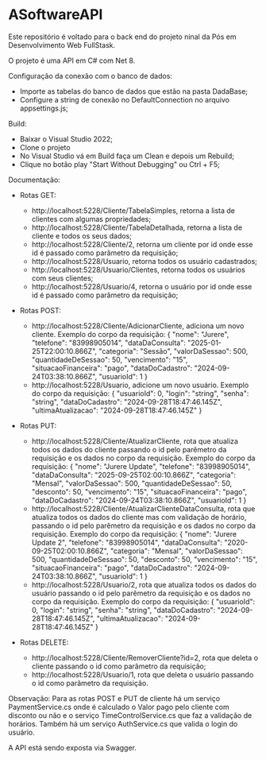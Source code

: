 # ASoftwareAPI
Este repositório é voltado para o back end do projeto ninal da Pós em Desenvolvimento Web FullStask.

O projeto é uma API em C# com Net 8.

Configuração da conexão com o banco de dados:
- Importe as tabelas do banco de dados que estão na pasta DadaBase;
- Configure a string de conexão no DefaultConnection no arquivo appsettings.js;
  
Build:
- Baixar o Visual Studio 2022;
- Clone o projeto
- No Visual Studio vá em Build faça um Clean e depois um Rebuild;
- Clique no botão play "Start Without Debugging" ou Ctrl + F5;

Documentação:
- Rotas GET:
  * http://localhost:5228/Cliente/TabelaSimples, retorna a lista de clientes com algumas propriedades;
  * http://localhost:5228/Cliente/TabelaDetalhada, retorna a lista de cliente e todos os seus dados;
  * http://localhost:5228/Cliente/2, retorna um cliente por id onde esse id é passado como parâmetro da requisição;
  * http://localhost:5228/Usuario, retorna todos os usuário cadastrados;
  * http://localhost:5228/Usuario/Clientes, retorna todos os usuários com seus clientes;
  * http://localhost:5228/Usuario/4, retorna o usuário por id onde esse id é passado como parâmetro da requisição;
 
- Rotas POST:
  * http://localhost:5228/Cliente/AdicionarCliente, adiciona um novo cliente.
    Exemplo do corpo da requisição:
     {
        "nome": "Jurere",
        "telefone": "83998905014",
        "dataDaConsulta": "2025-01-25T22:00:10.866Z",
        "categoria": "Sessão",
        "valorDaSessao": 500,
        "quantidadeDeSessao": 50,
        "vencimento": "15",
        "situacaoFinanceira": "pago",
        "dataDoCadastro": "2024-09-24T03:38:10.866Z",
        "usuarioId": 1
    }
  * http://localhost:5228/Usuario, adicione um novo usuário.
    Exemplo do corpo da requisição:
      {
        "usuarioId": 0,
        "login": "string",
        "senha": "string",
        "dataDoCadastro": "2024-09-28T18:47:46.145Z",
        "ultimaAtualizacao": "2024-09-28T18:47:46.145Z"
      }
- Rotas PUT:
  * http://localhost:5228/Cliente/AtualizarCliente, rota que atualiza todos os dados do cliente passando o id pelo parêmetro da requisição e os dados no corpo da requisição.
    Exemplo do corpo da requisição:
      {
        "nome": "Jurere Update",
        "telefone": "83998905014",
        "dataDaConsulta": "2025-09-25T02:00:10.866Z",
        "categoria": "Mensal",
        "valorDaSessao": 500,
        "quantidadeDeSessao": 50,
        "desconto": 50,
        "vencimento": "15",
        "situacaoFinanceira": "pago",
        "dataDoCadastro": "2024-09-24T03:38:10.866Z",
        "usuarioId": 1
      }
  * http://localhost:5228/Cliente/AtualizarClienteDataConsulta, rota que atualiza todos os dados do cliente mas com validação de horário, passando o id pelo parêmetro da requisição e os dados no corpo da requisição.
    Exemplo do corpo da requisição:
      {
        "nome": "Jurere Update 2",
        "telefone": "83998905014",
        "dataDaConsulta": "2020-09-25T02:00:10.866Z",
        "categoria": "Mensal",
        "valorDaSessao": 500,
        "quantidadeDeSessao": 50,
        "desconto": 50,
        "vencimento": "15",
        "situacaoFinanceira": "pago",
        "dataDoCadastro": "2024-09-24T03:38:10.866Z",
        "usuarioId": 1
      }
  * http://localhost:5228/Usuario/2, rota que atualiza todos os dados do usuário passando o id pelo parêmetro da requisição e os dados no corpo da requisição.
    Exemplo do corpo da requisição:
      {
        "usuarioId": 0,
        "login": "string",
        "senha": "string",
        "dataDoCadastro": "2024-09-28T18:47:46.145Z",
        "ultimaAtualizacao": "2024-09-28T18:47:46.145Z"
      }
- Rotas DELETE:
  * http://localhost:5228/Cliente/RemoverCliente?id=2, rota que deleta o cliente passando o id como parâmetro da requisição;
  * http://localhost:5228/Usuario/1, rota que deleta o usuário passando o id como parâmetro da requisição.
 
Observação: Para as rotas POST e PUT de cliente há um serviço PaymentService.cs onde é calculado o Valor pago pelo cliente com disconto ou não e o serviço TimeControlService.cs que faz a validação de horários.
Também há um serviço AuthService.cs que valida o login do usuário.

A API está sendo exposta via Swagger.
